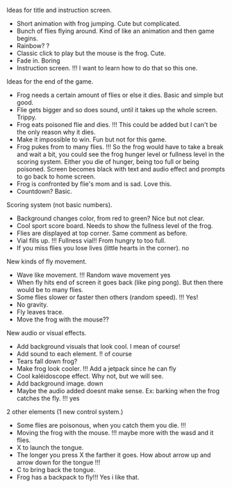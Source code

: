 Ideas for title and instruction screen.
- Short animation with frog jumping.
Cute but complicated.
- Bunch of flies flying around.
Kind of like an animation and then game begins.
- Rainbow?
?
- Classic click to play but the mouse is the frog.
Cute.
- Fade in.
Boring
- Instruction screen. !!!
I want to learn how to do that so this one.

Ideas for the end of the game.
- Frog needs a certain amount of flies or else it dies.
Basic and simple but good.
- Flie gets bigger and so does sound, until it takes up the whole screen.
Trippy.
- Frog eats poisoned flie and dies. !!!
This could be added but I can't be the only reason why it dies.
- Make it impossible to win.
Fun but not for this game.
- Frog pukes from to many flies. !!!
So the frog would have to take a break and wait a bit, you could see the frog hunger level or fullness level in the scoring system. Either you die of hunger, being too full or being poisoned. Screen becomes black with text and audio effect and prompts to go back to home screen.
- Frog is confronted by flie's mom and is sad.
Love this. 
- Countdown?
Basic.

Scoring system (not basic numbers).
- Background changes color, from red to green?
Nice but not clear.
- Cool sport score board. 
Needs to show the fullness level of the frog.
- Flies are displayed at top corner.
Same comment as before.
- Vial fills up. !!!
Fullness vial!! From hungry to too full.
- If you miss flies you lose lives (little hearts in the corner).
no 

New kinds of fly movement.
- Wave like movement. !!!
Random wave movement yes
- When fly hits end of screen it goes back (like ping pong).
But then there would be to many flies.
- Some flies slower or faster then others (random speed). !!!
Yes!
- No gravity.
- Fly leaves trace.
- Move the frog with the mouse??

New audio or visual effects.
- Add background visuals that look cool.
I mean of course!
- Add sound to each element. !!
of course
- Tears fall down frog?
- Make frog look cooler. !!!
Add a jetpack since he can fly
- Cool kaléidoscope effect.
Why not, but we will see.
- Add background image.
down
- Maybe the audio added doesnt make sense. Ex: barking when the frog catches the fly. !!!
yes

2 other elements (1 new control system.)
- Some flies are poisonous, when you catch them you die. !!!
- Moving the frog with the mouse. !!!
maybe more with the wasd and it flies.
- X to launch the tongue.
- The longer you press X the farther it goes.
How about arrow up and arrow down for the tongue !!!
- C to bring back the tongue. 
- Frog has a backpack to fly!!!
Yes i like that.

